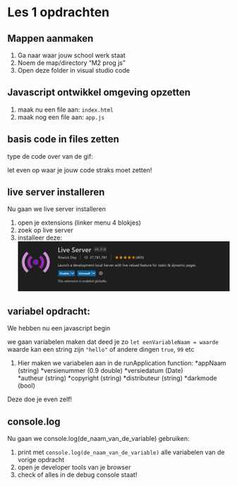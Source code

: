 # Les 1 opdrachten

## Mappen aanmaken

1. Ga naar waar jouw school werk staat
2. Noem de map/directory “M2 prog js”
3. Open deze folder in visual studio code



## Javascript ontwikkel omgeving opzetten

1. maak nu een file aan: `index.html`
2. maak nog een file aan: `app.js`

## basis code in files zetten

type de code over van de gif:


let even op waar je jouw code straks moet zetten!

## live server installeren

Nu gaan we live server installeren

1. open je extensions (linker menu 4 blokjes)
2. zoek op live server
3. installeer deze: ![live server](img/liveserver.png)

## variabel opdracht:

We hebben nu een javascript begin

we gaan variabelen maken dat deed je zo
`let eenVariableNaam = waarde`
waarde kan een string zijn `"hello"` of andere dingen `true`, `99` etc

1. Hier maken we variabelen aan in de runApplication function:
*appNaam (string)
*versienummer (0.9 double)
*versiedatum (Date)
*autheur (string)
*copyright (string)
*distributeur (string)
*darkmode (bool)

Deze doe je even zelf!

## console.log

Nu gaan we console.log(de_naam_van_de_variable) gebruiken:

1. print met `console.log(de_naam_van_de_variable)` alle variabelen van de vorige opdracht
2. open je developer tools van je browser
3. check of alles in de debug console staat!
